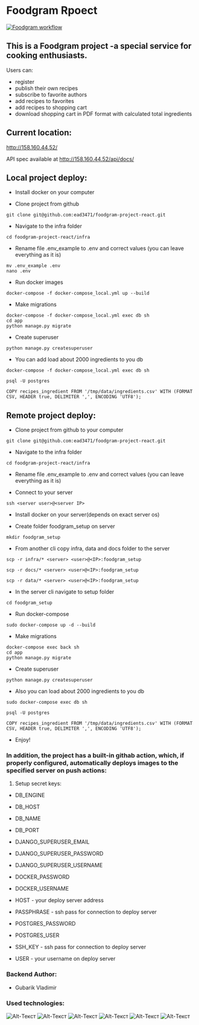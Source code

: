 # Foodgram Rpoect
[![Foodgram workflow](https://github.com/ead3471/foodgram-project-react/actions/workflows/foodgram_workflow.yaml/badge.svg)](https://github.com/ead3471/foodgram-project-react/actions/workflows/foodgram_workflow.yaml)
## This is a Foodgram project -a special service for cooking enthusiasts.<br>
Users can:
 - register
 - publish their own recipes
 - subscribe to favorite authors
 - add recipes to favorites
 - add recipes to shopping cart
 - download shopping cart in PDF format with calculated total ingredients

## Current location:<br>
http://158.160.44.52/

API spec available at http://158.160.44.52/api/docs/

## Local project deploy:<br>
 - Install docker on your computer

 - Clone project from github
```
git clone git@github.com:ead3471/foodgram-project-react.git
```

 - Navigate to the infra folder
```
cd foodgram-project-react/infra
```

 - Rename file .env_example to .env and correct values (you can leave everything as it is)
 ```
mv .env_example .env
nano .env
```

 - Run docker images
 ```
 docker-compose -f docker-compose_local.yml up --build
 ```

 - Make migrations
```
docker-compose -f docker-compose_local.yml exec db sh
cd app
python manage.py migrate
```


 - Create superuser
```
python manage.py createsuperuser
```

 - You can add load about 2000 ingredients to you db
 ```
docker-compose -f docker-compose_local.yml exec db sh
```
 ```
 psql -U postgres
```
```
COPY recipes_ingredient FROM '/tmp/data/ingredients.csv' WITH (FORMAT CSV, HEADER true, DELIMITER ',', ENCODING 'UTF8');
```

## Remote project deploy:<br>
 - Clone project from github to your computer
```
git clone git@github.com:ead3471/foodgram-project-react.git
```

 - Navigate to the infra folder
```
cd foodgram-project-react/infra
```

 - Rename file .env_example to .env and correct values (you can leave everything as it is)

  - Connect to your server
 ```
ssh <server user>@<server IP>
```

 - Install docker on your server(depends on exact server os)

 - Create folder foodgram_setup on server
 ```
 mkdir foodgram_setup
 ```

 - From another cli copy infra, data and docs folder to the server 
 ```
 scp -r infra/* <server> <user>@<IP>:foodgram_setup
 ```

  ```
 scp -r docs/* <server> <user>@<IP>:foodgram_setup
 ```

  ```
 scp -r data/* <server> <user>@<IP>:foodgram_setup
 ```

 - In the server cli navigate to setup folder
  ```
cd foodgram_setup
 ```

 - Run docker-compose
```
sudo docker-compose up -d --build
 ```
 - Make migrations
```
docker-compose exec back sh
cd app
python manage.py migrate
```
 - Create superuser
```
python manage.py createsuperuser
```

 - Also you can load about 2000 ingredients to you db
 ```
sudo docker-compose exec db sh
```
 ```
 psql -U postgres
```

```
COPY recipes_ingredient FROM '/tmp/data/ingredients.csv' WITH (FORMAT CSV, HEADER true, DELIMITER ',', ENCODING 'UTF8');
```




- Enjoy!


### In addition, the project has a built-in githab action, which, if properly configured, automatically deploys images to the specified server on push actions:
1. Setup secret keys:
-  DB_ENGINE

 - DB_HOST

 - DB_NAME

 - DB_PORT

 - DJANGO_SUPERUSER_EMAIL

 - DJANGO_SUPERUSER_PASSWORD

 - DJANGO_SUPERUSER_USERNAME

 - DOCKER_PASSWORD

 - DOCKER_USERNAME

 - HOST - your deploy server address

 - PASSPHRASE - ssh pass for connection to deploy server

 - POSTGRES_PASSWORD

 - POSTGRES_USER

 - SSH_KEY - ssh pass for connection to deploy server

 - USER - your username on deploy server








### Backend Author:
 - Gubarik Vladimir


### Used technologies:
![Alt-Текст](https://img.shields.io/badge/python-3.7-blue)
![Alt-Текст](https://img.shields.io/badge/django-3.2.18-blue)
![Alt-Текст](https://img.shields.io/badge/djangorestframework-3.14.0-blue)
![Alt-Текст](https://img.shields.io/badge/docker-20.10.23-blue)
![Alt-Текст](https://img.shields.io/badge/nginx-1.21.3-blue)
![Alt-Текст](https://img.shields.io/badge/gunicorn-20.0.4-blue)